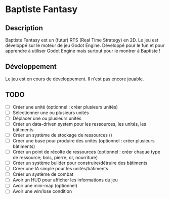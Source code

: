 # Baptiste Fantasy

## Description

Baptiste Fantasy est un (futur) RTS (Real Time Strategy) en 2D. Le jeu est développé sur le moteur de jeu Godot Engine.
Développé pour le fun et pour apprendre à utiliser Godot Engine mais surtout pour le montrer à Baptiste !

## Développement

Le jeu est en cours de développement. Il n'est pas encore jouable.

## TODO

- [ ] Créer une unité (optionnel : créer plusieurs unités)
- [ ] Sélectionner une ou plusieurs unités
- [ ] Déplacer une ou plusieurs unités
- [ ] Créer un data-driven system pour les ressources, les unités, les bâtiments
- [ ] Créer un système de stockage de ressources ()
- [ ] Créer une base pour produire des unités (optionnel : créer plusieurs bâtiments)
- [ ] Créer un point de récolte de ressources (optionnel : créer chaque type de ressource; bois, pierre, or, nourriture)
- [ ] Créer un système builder pour construire/détruire des bâtiments
- [ ] Créer une IA simple pour les unités/bâtiments
- [ ] Créer un système de combat
- [ ] Avoir un HUD pour afficher les informations du jeu
- [ ] Avoir une mini-map (optionnel)
- [ ] Avoir une win/lose condition
